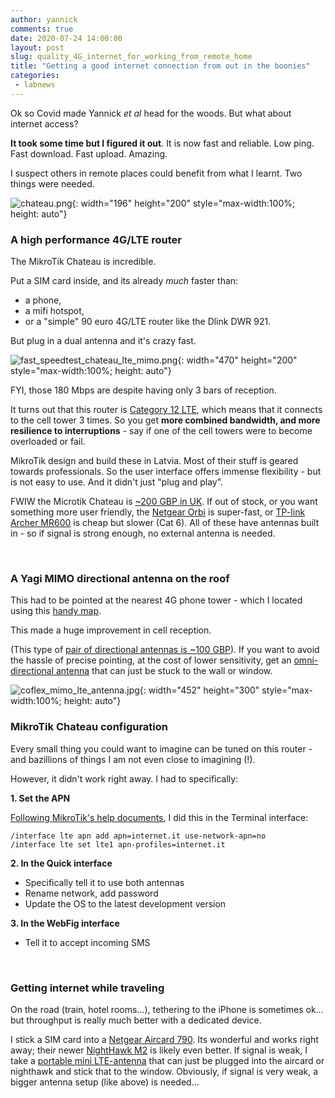 ```yaml
---
author: yannick
comments: true
date: 2020-07-24 14:00:00
layout: post
slug: quality_4G_internet_for_working_from_remote_home
title: "Getting a good internet connection from out in the boonies"
categories:
 - labnews
---
```



Ok so Covid made Yannick *et al* head for the woods. But what about internet access?

**It took some time but I figured it out**. It is now fast and reliable. Low ping. Fast download. Fast upload. Amazing.

I suspect others in remote places could benefit from what I learnt.  Two things were needed.

![chateau.png](/img/news/2020-07-lte_setup/chateau.png#center){: width="196" height="200" style="max-width:100%; height: auto"}

### A high performance 4G/LTE router

The MikroTik Chateau is incredible.

Put a SIM card inside, and its already *much* faster than:
 - a phone,
 - a mifi hotspot,
 - or a "simple" 90 euro 4G/LTE router like the Dlink DWR 921.

But plug in a dual antenna and it's crazy fast.

![fast_speedtest_chateau_lte_mimo.png](/img/news/2020-07-lte_setup/fast_speedtest_chateau_lte_mimo.png#center){: width="470" height="200" style="max-width:100%; height: auto"}

FYI, those 180 Mbps are despite having only 3 bars of reception.

It turns out that this router is [Category 12 LTE](https://en.wikipedia.org/wiki/E-UTRA#UE_Category), which means that it connects to the cell tower 3 times. So you get **more combined bandwidth, and more resilience to interruptions** - say if one of the cell towers were to become overloaded or fail.

MikroTik design and build these in Latvia. Most of their stuff is geared towards  professionals. So the user interface offers immense flexibility - but is not easy to use. And it didn't just "plug and play".

FWIW the Microtik Chateau is [~200 GBP in UK](https://amzn.to/2B2gZhP). If out of stock, or you want something more user friendly, the [Netgear Orbi](https://amzn.to/2MEjXOS) is super-fast, or [TP-link Archer MR600](https://amzn.to/3ovQ0xH) is cheap but slower (Cat 6). All of these have antennas built in - so if signal is strong enough, no external antenna is needed.

<br/>

### A Yagi MIMO directional antenna on the roof

This had to be pointed at the nearest 4G phone tower - which I located using this [handy map](https://www.cellmapper.net/).

This made a huge improvement in cell reception.

(This type of [pair of directional antennas is ~100 GBP](https://amzn.to/3teeZsT)). If you want to avoid the hassle of precise pointing, at the cost of lower sensitivity, get an [omni-directional antenna](https://amzn.to/2YHF4mp) that can just be stuck to the wall or window.


![coflex_mimo_lte_antenna.jpg](/img/news/2020-07-lte_setup/coflex_mimo_lte_antenna.jpg#center){: width="452" height="300" style="max-width:100%; height: auto"}

### MikroTik Chateau configuration

Every small thing you could want to imagine can be tuned on this router - and bazillions of things I am not even close to imagining (!).

However, it didn't work right away. I had to specifically:

**1. Set the APN**

[Following MikroTik's help documents](https://help.mikrotik.com/docs/display/RKB/Chateau+LTE12+APN+problem), I did this in the Terminal interface:
```
/interface lte apn add apn=internet.it use-network-apn=no
/interface lte set lte1 apn-profiles=internet.it
```

**2.  In the Quick interface**
 * Specifically tell it to use both antennas
 * Rename network, add password
 * Update the OS to the latest development version
 
**3.  In the WebFig interface**
* Tell it to accept incoming SMS

<br/>


### Getting internet while traveling

On the road (train, hotel rooms...), tethering to the iPhone is sometimes ok... but throughput is really much better with a dedicated device.

I stick a SIM card into a [Netgear Aircard 790](https://amzn.to/3oyCqd0). Its wonderful and works right away; their newer [NightHawk M2](https://amzn.to/36r3cO5) is likely even better. If signal is weak, I take a [portable mini LTE-antenna](https://amzn.to/2MICl9a) that can just be plugged into the aircard or nighthawk and stick that to the window. Obviously, if signal is very weak, a bigger antenna setup (like above) is needed...


